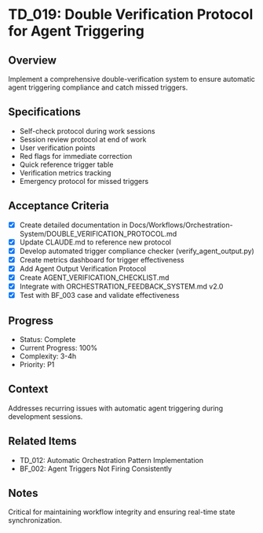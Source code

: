 # TD_019: Double Verification Protocol for Agent Triggering

## Overview
Implement a comprehensive double-verification system to ensure automatic agent triggering compliance and catch missed triggers.

## Specifications
- Self-check protocol during work sessions
- Session review protocol at end of work
- User verification points
- Red flags for immediate correction
- Quick reference trigger table
- Verification metrics tracking
- Emergency protocol for missed triggers

## Acceptance Criteria
- [x] Create detailed documentation in Docs/Workflows/Orchestration-System/DOUBLE_VERIFICATION_PROTOCOL.md
- [x] Update CLAUDE.md to reference new protocol
- [x] Develop automated trigger compliance checker (verify_agent_output.py)
- [x] Create metrics dashboard for trigger effectiveness
- [x] Add Agent Output Verification Protocol
- [x] Create AGENT_VERIFICATION_CHECKLIST.md
- [x] Integrate with ORCHESTRATION_FEEDBACK_SYSTEM.md v2.0
- [x] Test with BF_003 case and validate effectiveness

## Progress
- Status: Complete
- Current Progress: 100%
- Complexity: 3-4h
- Priority: P1

## Context
Addresses recurring issues with automatic agent triggering during development sessions.

## Related Items
- TD_012: Automatic Orchestration Pattern Implementation
- BF_002: Agent Triggers Not Firing Consistently

## Notes
Critical for maintaining workflow integrity and ensuring real-time state synchronization.